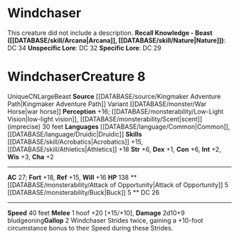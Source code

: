 ﻿---
ac: '27'
alignment: CN
all_resistance: null
burrow_speed: null
charisma: '+2'
climb_speed: null
constitution: '+6'
creature_ability:
- Attack of Opportunity
- Buck
- Gallop
creature_family: null
description: 'This creature did not include a description.<br/><br/><b><u>Recall Knowledge
  - Beast</u> ( [[DATABASE/skill/Arcana|Arcana]] , [[DATABASE/skill/Nature|Nature]]
  )</b>: DC 34<br/><b><u>Unspecific Lore</u></b>: DC 32<br/><b><u>Specific Lore</u></b>:
  DC 29'
dexterity: '+1'
element: null
fly_speed: null
fortitude: '+18'
hardness: null
hp: '138'
id: '2259'
immunity: null
intelligence: '+2'
land_speed: '40'
language:
- '[[DATABASE/language/Common|Common]]'
- '[[DATABASE/language/Druidic|Druidic]]'
level: '8'
max_speed: '40'
name: Windchaser
perception: '+16'
rarity: Unique
reflex: '+15'
resistance: null
rus_type_level: null
school: null
sense:
- '[[DATABASE/monsterability/Low-Light Vision|low-light vision]]'
- '[[DATABASE/monsterability/Scent|scent]] (imprecise) 30 feet'
size: Large
skill:
- '[[DATABASE/skill/Acrobatics|Acrobatics]] +15'
- '[[DATABASE/skill/Athletics|Athletics]] +18'
source: '[[DATABASE/source/Kingmaker Adventure Path|Kingmaker Adventure Path]]'
speed:
- 40 feet
spell: null
strength: '+6'
strength_req: '6'
strongest_save:
- Fortitude
swim_speed: null
trait:
- '[[DATABASE/trait/Beast|Beast]]'
- '[[DATABASE/trait/Unique|Unique]]'
type: Creature
vision: Low-light vision
weakest_save:
- Reflex
weakness: null
will: '+16'
wisdom: '+3'

---
# Windchaser

This creature did not include a description.
**Recall Knowledge - Beast ([[DATABASE/skill/Arcana|Arcana]], [[DATABASE/skill/Nature|Nature]])**: DC 34
**Unspecific Lore**: DC 32
**Specific Lore**: DC 29

# Windchaser<span class="item-type">Creature 8</span>

<span class="trait-unique item-trait">Unique</span><span class="trait-alignment item-trait">CN</span><span class="trait-size item-trait">Large</span><span class="item-trait">Beast</span>
**Source** [[DATABASE/source/Kingmaker Adventure Path|Kingmaker Adventure Path]]
Variant [[DATABASE/monster/War Horse|war horse]]
**Perception** +16; [[DATABASE/monsterability/Low-Light Vision|low-light vision]], [[DATABASE/monsterability/Scent|scent]] (imprecise) 30 feet
**Languages** [[DATABASE/language/Common|Common]], [[DATABASE/language/Druidic|Druidic]]
**Skills** [[DATABASE/skill/Acrobatics|Acrobatics]] +15, [[DATABASE/skill/Athletics|Athletics]] +18
**Str** +6, **Dex** +1, **Con** +6, **Int** +2, **Wis** +3, **Cha** +2

---
**AC** 27; **Fort** +18, **Ref** +15, **Will** +16
**HP** 138
<span class="in-box-ability">**[[DATABASE/monsterability/Attack of Opportunity|Attack of Opportunity]] <span class="action-icon">5</span> **</span><span class="in-box-ability">**[[DATABASE/monsterability/Buck|Buck]] <span class="action-icon">5</span> ** DC 26</span>

---
**Speed** 40 feet
<span class="in-box-ability">**Melee** <span class="action-icon">1</span> hoof +20 [+15/+10], **Damage** 2d10+9 bludgeoning</span><span class="in-box-ability">**Gallop** <span class="action-icon">2</span> Windchaser Strides twice, gaining a +10-foot circumstance bonus to their Speed during these Strides.</span>